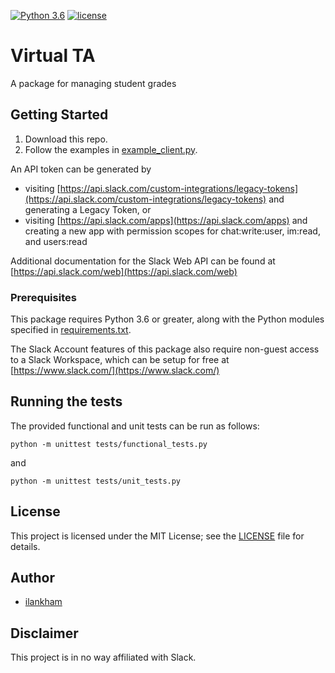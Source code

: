 [![Python 3.6](https://img.shields.io/badge/python-3.6-brightgreen.svg)](#Prerequisites)  [![license](https://img.shields.io/badge/license-MIT%20License-blue.svg)](LICENSE)

# Virtual TA
A package for managing student grades

## Getting Started

1. Download this repo.
2. Follow the examples in [example_client.py](example_client.py).

An API token can be generated by
- visiting [https://api.slack.com/custom-integrations/legacy-tokens](https://api.slack.com/custom-integrations/legacy-tokens) and generating a Legacy Token, or
- visiting [https://api.slack.com/apps](https://api.slack.com/apps) and creating a new app with permission scopes for chat:write:user, im:read, and users:read

Additional documentation for the Slack Web API can be found at [https://api.slack.com/web](https://api.slack.com/web)

### Prerequisites

This package requires Python 3.6 or greater, along with the Python modules specified in [requirements.txt](requirements.txt).

The Slack Account features of this package also require non-guest access to a Slack Workspace, which can be setup for free at [https://www.slack.com/](https://www.slack.com/)

## Running the tests

The provided functional and unit tests can be run as follows:
```
python -m unittest tests/functional_tests.py
```
and
```
python -m unittest tests/unit_tests.py
```

## License
This project is licensed under the MIT License; see the [LICENSE](LICENSE) file for details.

## Author
* [ilankham](https://github.com/ilankham)

## Disclaimer

This project is in no way affiliated with Slack.

